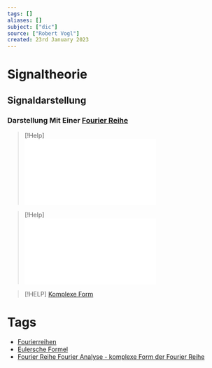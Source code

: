 ```yaml
---
tags: []
aliases: []
subject: ["dic"]
source: ["Robert Vogl"]
created: 23rd January 2023
---
```


# Signaltheorie

## Signaldarstellung

### Darstellung Mit Einer [Fourier Reihe](../Mathematik/mathe%20(4)/Fourier%20Reihe.md)

>[!Help]  
![Periodische Funktion](../Mathematik/mathe%20(4)/Fourier%20Reihe.md#Periodische%20Funktion)

> [!Help]  
> ![Periode $T=2 pi$](../Mathematik/mathe%20(4)/Fourier%20Reihe.md#Periode%20$T=2%20pi$)

> [!HELP] [Komplexe Form](../Mathematik/mathe%20(4)/Fourier%20Transformation.md#Fourier%20Reihe%20Fourier%20Analyse%20-%20komplexe%20Form%20der%20Fourier%20Reihe)

# Tags

- [Fourierreihen](../Mathematik/mathe%20(4)/Fourier%20Reihe.md)
- [Eulersche Formel](../Mathematik/mathe%20(3)/Eulersche%20Formel.md#Eulersche%20Formel)
- [Fourier Reihe Fourier Analyse - komplexe Form der Fourier Reihe](../Mathematik/mathe%20(4)/Fourier%20Transformation.md#Fourier%20Reihe%20Fourier%20Analyse%20-%20komplexe%20Form%20der%20Fourier%20Reihe)
